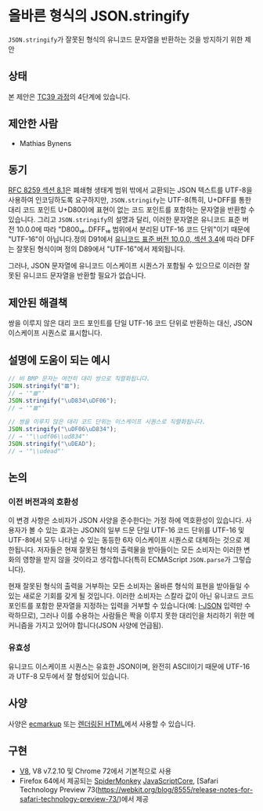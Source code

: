 # 올바른 형식의 JSON.stringify

`JSON.stringify`가 잘못된 형식의 유니코드 문자열을 반환하는 것을 방지하기 위한 제안

## 상태

본 제안은 [TC39 과정](https://tc39.es/process-document/)의 4단계에 있습니다.

## 제안한 사람

- Mathias Bynens

## 동기

[RFC 8259 섹션 8.1](https://datatracker.ietf.org/doc/html/rfc8259#section-8.1)은 폐쇄형 생태계 범위 밖에서 교환되는 JSON 텍스트를 UTF-8을 사용하여 인코딩하도록 요구하지만, `JSON.stringify`는 UTF-8(특히, U+DFF를 통한 대리 코드 포인트 U+D800)에 표현이 없는 코드 포인트를 포함하는 문자열을 반환할 수 있습니다. 그리고 `JSON.stringify`의 설명과 달리, 이러한 문자열은 유니코드 표준 버전 10.0.0에 따라 "D800₁₆..DFFF₁₆ 범위에서 분리된 UTF-16 코드 단위"이기 때문에 "UTF-16"이 아닙니다.정의 D91에서 [유니코드 표준 버전 10.0.0, 섹션 3.4](https://unicode.org/versions/Unicode10.0.0/ch03.pdf#G7404)에 따라 DFF는 잘못된 형식이며 정의 D89에서 "UTF-16"에서 제외됩니다.

그러나, JSON 문자열에 유니코드 이스케이프 시퀀스가 포함될 수 있으므로 이러한 잘못된 유니코드 문자열을 반환할 필요가 없습니다.

## 제안된 해결책

쌍을 이루지 않은 대리 코드 포인트를 단일 UTF-16 코드 단위로 반환하는 대신, JSON 이스케이프 시퀀스로 표시합니다.

## 설명에 도움이 되는 예시

```js
// 비 BMP 문자는 여전히 대리 쌍으로 직렬화됩니다.
JSON.stringify("𝌆");
// → '"𝌆"'
JSON.stringify("\uD834\uDF06");
// → '"𝌆"'

// 쌍을 이루지 않은 대리 코드 단위는 이스케이프 시퀀스로 직렬화됩니다.
JSON.stringify("\uDF06\uD834");
// → '"\\udf06\\ud834"'
JSON.stringify("\uDEAD");
// → '"\\udead"'
```

## 논의

### 이전 버전과의 호환성

이 변경 사항은 소비자가 JSON 사양을 준수한다는 가정 하에 역호환성이 있습니다. 사용자가 볼 수 있는 효과는 JSON의 일부 드문 단일 UTF-16 코드 단위를 UTF-16 및 UTF-8에서 모두 나타낼 수 있는 동등한 6자 이스케이프 시퀀스로 대체하는 것으로 제한됩니다. 저자들은 현재 잘못된 형식의 출력물을 받아들이는 모든 소비자는 이러한 변화의 영향을 받지 않을 것이라고 생각합니다(특히 ECMAScript `JSON.parse`가 그렇습니다).

 현재 잘못된 형식의 출력을 거부하는 모든 소비자는 올바른 형식의 표현을 받아들일 수 있는 새로운 기회를 갖게 될 것입니다. 이러한 소비자는 스칼라 값이 아닌 유니코드 코드 포인트를 포함한 문자열을 지정하는 입력을 거부할 수 있습니다(예: [I-JSON](https://datatracker.ietf.org/doc/html/rfc7493) 입력만 수락하므로), 그러나 이를 수용하는 사람들은 짝을 이루지 못한 대리인을 처리하기 위한 메커니즘을 가지고 있어야 합니다(JSON 사양에 언급됨).

### 유효성

유니코드 이스케이프 시퀀스는 유효한 JSON이며, 완전히 ASCII이기 때문에 UTF-16과 UTF-8 모두에서 잘 형성되어 있습니다.

## 사양

사양은 [ecmarkup](https://github.com/tc39/proposal-well-formed-stringify/blob/master/spec.emu) 또는 [렌더링된 HTML](https://tc39.es/proposal-well-formed-stringify/)에서 사용할 수 있습니다.

## 구현

- [V8](https://bugs.chromium.org/p/v8/issues/detail?id=7782), V8 v7.2.10 및 Chrome 72에서 기본적으로 사용
- Firefox 64에서 제공되는 [SpiderMonkey](https://bugzilla.mozilla.org/show_bug.cgi?id=1469021)
  [JavaScriptCore](https://bugs.webkit.org/show_bug.cgi?id=191677), [Safari Technology Preview 73(https://webkit.org/blog/8555/release-notes-for-safari-technology-preview-73/)에서 제공
